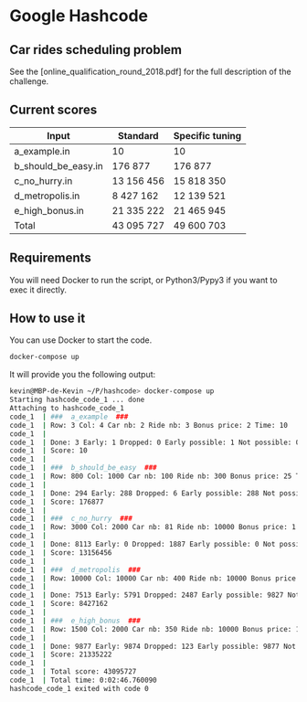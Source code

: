 # Google Hashcode

## Car rides scheduling problem

See the [online_qualification_round_2018.pdf] for the full description of the challenge.

## Current scores

| Input                     |  Standard        | Specific tuning  |
|---------------------------|------------------|------------------|
| a_example.in              | 10               | 10               |
| b_should_be_easy.in       | 176 877          | 176 877          |
| c_no_hurry.in             | 13 156 456       | 15 818 350       |
| d_metropolis.in           | 8 427 162        | 12 139 521       |
| e_high_bonus.in           | 21 335 222       | 21 465 945       |
| Total                     | 43 095 727       | 49 600 703       | 


## Requirements
You will need Docker to run the script, or Python3/Pypy3 if you want to exec it directly.

## How to use it

You can use Docker to start the code.
```bash
docker-compose up
```

It will provide you the following output:

```bash
kevin@MBP-de-Kevin ~/P/hashcode> docker-compose up
Starting hashcode_code_1 ... done
Attaching to hashcode_code_1
code_1  | ###  a_example  ###
code_1  | Row: 3 Col: 4 Car nb: 2 Ride nb: 3 Bonus price: 2 Time: 10
code_1  |
code_1  | Done: 3 Early: 1 Dropped: 0 Early possible: 1 Not possible: 0
code_1  | Score: 10
code_1  |
code_1  | ###  b_should_be_easy  ###
code_1  | Row: 800 Col: 1000 Car nb: 100 Ride nb: 300 Bonus price: 25 Time: 25000
code_1  |
code_1  | Done: 294 Early: 288 Dropped: 6 Early possible: 288 Not possible: 6
code_1  | Score: 176877
code_1  |
code_1  | ###  c_no_hurry  ###
code_1  | Row: 3000 Col: 2000 Car nb: 81 Ride nb: 10000 Bonus price: 1 Time: 200000
code_1  |
code_1  | Done: 8113 Early: 0 Dropped: 1887 Early possible: 0 Not possible: 0
code_1  | Score: 13156456
code_1  |
code_1  | ###  d_metropolis  ###
code_1  | Row: 10000 Col: 10000 Car nb: 400 Ride nb: 10000 Bonus price: 2 Time: 50000
code_1  |
code_1  | Done: 7513 Early: 5791 Dropped: 2487 Early possible: 9827 Not possible: 12
code_1  | Score: 8427162
code_1  |
code_1  | ###  e_high_bonus  ###
code_1  | Row: 1500 Col: 2000 Car nb: 350 Ride nb: 10000 Bonus price: 1000 Time: 150000
code_1  |
code_1  | Done: 9877 Early: 9874 Dropped: 123 Early possible: 9877 Not possible: 16
code_1  | Score: 21335222
code_1  |
code_1  | Total score: 43095727
code_1  | Total time: 0:02:46.760090
hashcode_code_1 exited with code 0
```